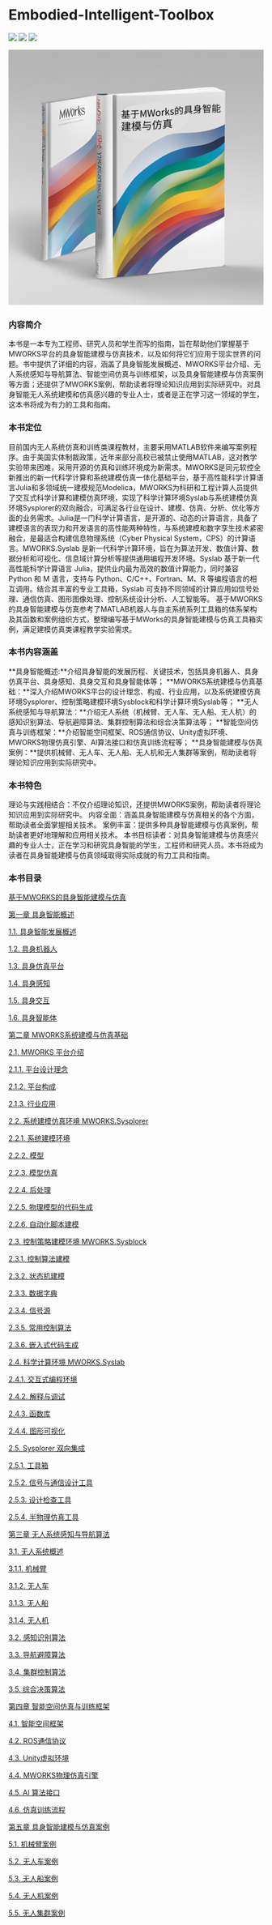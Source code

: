 # Embodied-Intelligent-Toolbox
![](https://img.shields.io/badge/Tool-MWORKS-informational?style=flat&logo=<LOGO_NAME>&logoColor=white&color=2bbc8a)
![](https://img.shields.io/badge/Compute-Syslab-informational?style=flat&logo=<LOGO_NAME>&logoColor=white&color=3B66BC)
![](https://img.shields.io/badge/control-Sysblock-informational?style=flat&logo=<LOGO_NAME>&logoColor=white&color=FF9E0F)

![](./image/page.png)

### 内容简介
本书是一本专为工程师、研究人员和学生而写的指南，旨在帮助他们掌握基于MWORKS平台的具身智能建模与仿真技术，以及如何将它们应用于现实世界的问题。书中提供了详细的内容，涵盖了具身智能发展概述、MWORKS平台介绍、无人系统感知与导航算法、智能空间仿真与训练框架，以及具身智能建模与仿真案例等方面；还提供了MWORKS案例，帮助读者将理论知识应用到实际研究中。对具身智能无人系统建模和仿真感兴趣的专业人士，或者是正在学习这一领域的学生，这本书将成为有力的工具和指南。

### 本书定位

目前国内无人系统仿真和训练类课程教材，主要采用MATLAB软件来编写案例程序。由于美国实体制裁政策，近年来部分高校已被禁止使用MATLAB，这对教学实验带来困难，采用开源的仿真和训练环境成为新需求。MWORKS是同元软控全新推出的新一代科学计算和系统建模仿真一体化基础平台，基于高性能科学计算语言Julia和多领域统一建模规范Modelica，MWORKS为科研和工程计算人员提供了交互式科学计算和建模仿真环境，实现了科学计算环境Syslab与系统建模仿真环境Sysplorer的双向融合，可满足各行业在设计、建模、仿真、分析、优化等方面的业务需求。Julia是一门科学计算语言，是开源的、动态的计算语言，具备了建模语言的表现力和开发语言的高性能两种特性，与系统建模和数字孪生技术紧密融合，是最适合构建信息物理系统（Cyber Physical System，CPS）的计算语言。MWORKS.Syslab 是新一代科学计算环境，旨在为算法开发、数值计算、数据分析和可视化、信息域计算分析等提供通用编程开发环境。Syslab 基于新一代高性能科学计算语言 Julia，提供业内最为高效的数值计算能力，同时兼容 Python 和 M 语言，支持与 Python、C/C++、Fortran、M、R 等编程语言的相互调用。结合其丰富的专业工具箱，Syslab 可支持不同领域的计算应用如信号处理、通信仿真、图形图像处理、控制系统设计分析、人工智能等。
基于MWORKS的具身智能建模与仿真参考了MATLAB机器人与自主系统系列工具箱的体系架构及其函数和案例组织方式，整理编写基于MWorks的具身智能建模与仿真工具箱实例，满足建模仿真类课程教学实验需求。

### 本书内容涵盖

**具身智能概述:**介绍具身智能的发展历程、关键技术，包括具身机器人、具身仿真平台、具身感知、具身交互和具身智能体等；
**MWORKS系统建模与仿真基础：**深入介绍MWORKS平台的设计理念、构成、行业应用，以及系统建模仿真环境Sysplorer、控制策略建模环境Sysblock和科学计算环境Syslab等；
**无人系统感知与导航算法：**介绍无人系统（机械臂、无人车、无人船、无人机）的感知识别算法、导航避障算法、集群控制算法和综合决策算法等；
**智能空间仿真与训练框架：**介绍智能空间框架、ROS通信协议、Unity虚拟环境、MWORKS物理仿真引擎、AI算法接口和仿真训练流程等；
**具身智能建模与仿真案例：**提供机械臂、无人车、无人船、无人机和无人集群等案例，帮助读者将理论知识应用到实际研究中。
### 本书特色
理论与实践相结合：不仅介绍理论知识，还提供MWORKS案例，帮助读者将理论知识应用到实际研究中。
内容全面：涵盖具身智能建模与仿真相关的各个方面，帮助读者全面掌握相关技术。
案例丰富：提供多种具身智能建模与仿真案例，帮助读者更好地理解和应用相关技术。
本书目标读者：对具身智能建模与仿真感兴趣的专业人士，正在学习和研究具身智能的学生，工程师和研究人员。本书将成为读者在具身智能建模与仿真领域取得实际成就的有力工具和指南。

### 本书目录
[基于MWORKS的具身智能建模与仿真	](#_Toc7810 )

[第一章 具身智能概述	](#_Toc17625 )

[1.1. 具身智能发展概述	](#_Toc29713 )

[1.2. 具身机器人	](#_Toc5917 )

[1.3. 具身仿真平台	](#_Toc5519 )

[1.4. 具身感知	](#_Toc13922 )

[1.5. 具身交互	](#_Toc18083 )

[1.6. 具身智能体	](#_Toc10280 )

[第二章 MWORKS系统建模与仿真基础	](#_Toc19824 )

[2.1. MWORKS 平台介绍	](#_Toc15874 )

[2.1.1. 平台设计理念	](#_Toc20793 )

[2.1.2. 平台构成	](#_Toc5693 )

[2.1.3. 行业应用	](#_Toc739 )

[2.2. 系统建模仿真环境 MWORKS.Sysplorer	](#_Toc8909 )

[2.2.1. 系统建模环境	](#_Toc1708 )

[2.2.2. 模型	](#_Toc28840 )

[2.2.3. 模型仿真	](#_Toc4253 )

[2.2.4. 后处理	](#_Toc31476 )

[2.2.5. 物理模型的代码生成	](#_Toc29051 )

[2.2.6. 自动化脚本建模	](#_Toc28855 )

[2.3. 控制策略建模环境 MWORKS.Sysblock	](#_Toc62 )

[2.3.1. 控制算法建模	](#_Toc18662 )

[2.3.2. 状态机建模	](#_Toc27746 )

[2.3.3. 数据字典	](#_Toc8198 )

[2.3.4. 信号源	](#_Toc10116 )

[2.3.5. 常用控制算法	](#_Toc29627 )

[2.3.6. 嵌入式代码生成	](#_Toc18734 )

[2.4. 科学计算环境 MWORKS.Syslab	](#_Toc13311 )

[2.4.1. 交互式编程环境	](#_Toc9663 )

[2.4.2. 解释与调试	](#_Toc7891 )

[2.4.3. 函数库	](#_Toc22991 )

[2.4.4. 图形可视化	](#_Toc17058 )

[2.5. Sysplorer 双向集成	](#_Toc21893 )

[2.5.1. 工具箱	](#_Toc9402 )

[2.5.2. 信号与通信设计工具	](#_Toc4015 )

[2.5.3. 设计检查工具	](#_Toc13442 )

[2.5.4. 半物理仿真工具	](#_Toc1702 )

[第三章 无人系统感知与导航算法	](#_Toc14671 )

[3.1. 无人系统概述	](#_Toc9538 )

[3.1.1. 机械臂	](#_Toc6160 )

[3.1.2. 无人车	](#_Toc5218 )

[3.1.3. 无人船	](#_Toc30502 )

[3.1.4. 无人机	](#_Toc1503 )

[3.2. 感知识别算法	](#_Toc14876 )

[3.3. 导航避障算法	](#_Toc11226 )

[3.4. 集群控制算法	](#_Toc23594 )

[3.5. 综合决策算法	](#_Toc26574 )

[第四章 智能空间仿真与训练框架	](#_Toc10137 )

[4.1. 智能空间框架	](#_Toc22213 )

[4.2. ROS通信协议	](#_Toc31111 )

[4.3. Unity虚拟环境	](#_Toc19618 )

[4.4. MWORKS物理仿真引擎	](#_Toc31905 )

[4.5. AI 算法接口	](#_Toc7780 )

[4.6. 仿真训练流程	](#_Toc23239 )

[第五章 具身智能建模与仿真案例	](#_Toc23496 )

[5.1. 机械臂案例	](#_Toc9401 )

[5.2. 无人车案例	](#_Toc23224 )

[5.3. 无人船案例	](#_Toc26682 )

[5.4. 无人机案例	](#_Toc19297 )

[5.5. 无人集群案例	](#_Toc28757 )